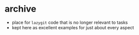 # archive

- place for `lazygit` code that is no longer relevant to tasks
- kept here as excellent examples for just about every aspect
